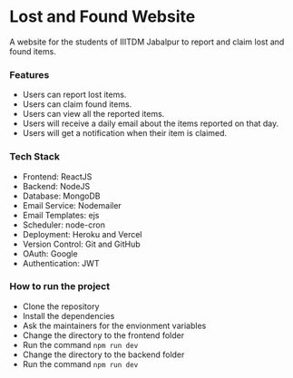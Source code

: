 # Lost and Found Website
 A website for the students of IIITDM Jabalpur to report and claim lost and found items.
 

### Features

- Users can report lost items.
- Users can claim found items.
- Users can view all the reported items.
- Users will receive a daily email about the items reported on that day.
- Users will get a notification when their item is claimed.

### Tech Stack

- Frontend: ReactJS
- Backend: NodeJS
- Database: MongoDB
- Email Service: Nodemailer
- Email Templates: ejs
- Scheduler: node-cron
- Deployment: Heroku and Vercel
- Version Control: Git and GitHub
- OAuth: Google
- Authentication: JWT


### How to run the project

- Clone the repository
- Install the dependencies
- Ask the maintainers for the envionment variables
- Change the directory to the frontend folder
- Run the command `npm run dev`
- Change the directory to the backend folder
- Run the command `npm run dev`
